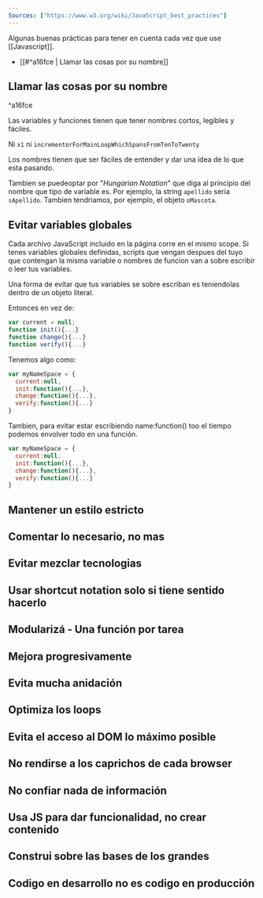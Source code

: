```yaml
---
Sources: ["https://www.w3.org/wiki/JavaScript_best_practices"]
---
```


Algunas buenas prácticas para tener en cuenta cada vez que use [[Javascript]].

- [[#^a16fce | Llamar las cosas por su nombre]]

## Llamar las cosas por su nombre

^a16fce

Las variables y funciones tienen que tener nombres cortos, legibles y fáciles.

Ni ```x1``` ni ```incrementorForMainLoopWhichSpansFromTenToTwenty```

Los nombres tienen que ser fáciles de entender y dar una idea de lo que esta pasando.

Tambien se puedeoptar por "*Hungarian Notation*" que diga al principio del nombre que tipo de variable es. Por ejemplo, la string ```apellido``` seria ```sApellido```. Tambien tendriamos, por ejemplo, el objeto ```oMascota```.

## Evitar variables globales

Cada archivo JavaScript incluido en la página corre en el mismo scope. Si tenes variables globales definidas, scripts que vengan despues del tuyo que contengan la misma variable o nombres de funcion van a sobre escribir o leer tus variables.

Una forma de evitar que tus variables se sobre escriban es teniendolas dentro de un objeto literal.

Entonces en vez de: 

```js
var current = null;
function init(){...}
function change(){...}
function verify(){...}
```

Tenemos algo como:

```js
var myNameSpace = {
  current:null,
  init:function(){...},
  change:function(){...},
  verify:function(){...}
}
```

Tambien, para evitar estar escribiendo name:function() too el tiempo podemos envolver todo en una función.

```js
var myNameSpace = {
  current:null,
  init:function(){...},
  change:function(){...},
  verify:function(){...}
}
```

## Mantener un estilo estricto

## Comentar lo necesario, no mas

## Evitar mezclar tecnologias

## Usar shortcut notation solo si tiene sentido hacerlo

## Modularizá - Una función por tarea

## Mejora progresivamente

## Evita mucha anidación

## Optimiza los loops

## Evita el acceso al DOM lo máximo posible

## No rendirse a los caprichos de cada browser

## No confiar nada de información

## Usa JS para dar funcionalidad, no crear contenido

## Construi sobre las bases de los grandes

## Codigo en desarrollo no es codigo en producción